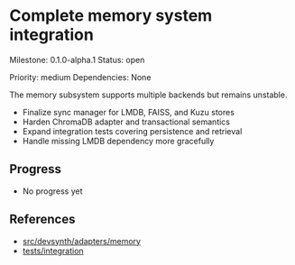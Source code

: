 # Complete memory system integration
Milestone: 0.1.0-alpha.1
Status: open

Priority: medium
Dependencies: None


The memory subsystem supports multiple backends but remains unstable.

- Finalize sync manager for LMDB, FAISS, and Kuzu stores
- Harden ChromaDB adapter and transactional semantics
- Expand integration tests covering persistence and retrieval
- Handle missing LMDB dependency more gracefully

## Progress

- No progress yet

## References

- [src/devsynth/adapters/memory](../src/devsynth/adapters/memory)
- [tests/integration](../tests/integration)

